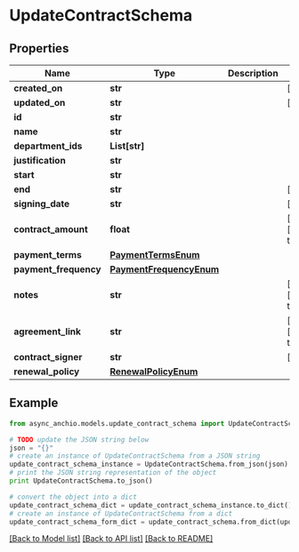 # UpdateContractSchema


## Properties

Name | Type | Description | Notes
------------ | ------------- | ------------- | -------------
**created_on** | **str** |  | [optional] 
**updated_on** | **str** |  | [optional] 
**id** | **str** |  | 
**name** | **str** |  | 
**department_ids** | **List[str]** |  | 
**justification** | **str** |  | 
**start** | **str** |  | 
**end** | **str** |  | [optional] 
**signing_date** | **str** |  | [optional] 
**contract_amount** | **float** |  | [optional] [default to 0]
**payment_terms** | [**PaymentTermsEnum**](PaymentTermsEnum.md) |  | 
**payment_frequency** | [**PaymentFrequencyEnum**](PaymentFrequencyEnum.md) |  | 
**notes** | **str** |  | [optional] [default to '']
**agreement_link** | **str** |  | [optional] [default to '']
**contract_signer** | **str** |  | [optional] 
**renewal_policy** | [**RenewalPolicyEnum**](RenewalPolicyEnum.md) |  | 

## Example

```python
from async_anchio.models.update_contract_schema import UpdateContractSchema

# TODO update the JSON string below
json = "{}"
# create an instance of UpdateContractSchema from a JSON string
update_contract_schema_instance = UpdateContractSchema.from_json(json)
# print the JSON string representation of the object
print UpdateContractSchema.to_json()

# convert the object into a dict
update_contract_schema_dict = update_contract_schema_instance.to_dict()
# create an instance of UpdateContractSchema from a dict
update_contract_schema_form_dict = update_contract_schema.from_dict(update_contract_schema_dict)
```
[[Back to Model list]](../README.md#documentation-for-models) [[Back to API list]](../README.md#documentation-for-api-endpoints) [[Back to README]](../README.md)


